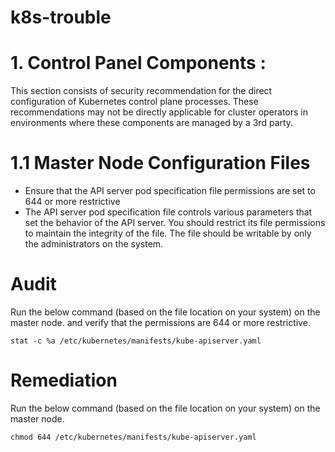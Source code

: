 # k8s-trouble

# 1. Control Panel Components : 
This section consists of security recommendation for the direct configuration of Kubernetes control plane processes. These recommendations may not be directly applicable for cluster operators in environments where these components are managed by a 3rd party. 

# 1.1 Master Node Configuration Files
- Ensure that the API server pod specification file permissions are set to 644 or more restrictive
- The API server pod specification file controls various parameters that set the behavior of the API server. You should restrict its file permissions to maintain
  the integrity of the file. The file should be writable by only the administrators on the system.

# Audit
Run the below command (based on the file location on your system) on the master node. and verify that the permissions are 644 or more restrictive.
```
stat -c %a /etc/kubernetes/manifests/kube-apiserver.yaml
```
# Remediation
Run the below command (based on the file location on your system) on the master node.
```
chmod 644 /etc/kubernetes/manifests/kube-apiserver.yaml
```
